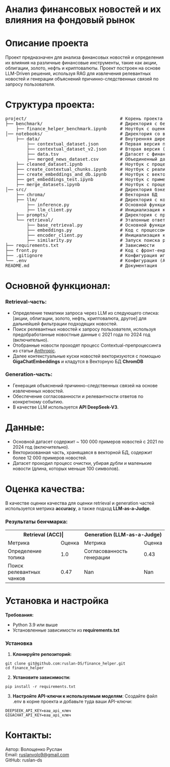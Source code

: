 # Анализ финансовых новостей и их влияния на фондовый рынок

# Описание проекта
Проект предназначен для анализа финансовых новостей и определения их влияния на различные финансовые инструменты, такие как акции, облигации, золото, нефть и криптовалюты. Проект построен на основе LLM-Driven решения, используя RAG для извлечения релевантных новостей и генерации объяснений причинно-следственных связей по запросу пользователя.

# Структура проекта:
<pre>
project/                                   # Корень проекта        
├── benchmark/                             # Директория с бенчмарком         
    ├── finance_helper_benchmark.ipynb     # Ноутбук с оценкой модели и пайплайна        
│── notebooks/                             # Директория со всеми экспериментами и прототипированием пайплайнов        
    ├── data/                              # Внутренняя директория с данными в формате .csv, .json и etc.       
        ├── contextual_dataset.json        # Первая версия предобработанного датасета с новостям      
        ├── contextual_dataset_v2.json     # Вторая версия (более актуальная) предобработанного датасета с новостям       
        ├── data.tsv                       # Датасет с финансовыми новостями      
        ├── merged_news_dataset.csv        # Объединенный датасет с финансовыми новостями из всех поддерживаемых источников      
    ├── cleaned_dataset.ipynb              # Ноутбук с процессом предобработки датасета    
    ├── create_contextual_chunks.ipynb     # Ноутбук с реализацией Contextual-Retrieval новостей из датасет    
    ├── create_embeddings_and_db.ipynb     # Ноутбук с векторизацией датасета и сохранением в Векторную БД      
    ├── get_embeddings_test.ipynb          # Ноутбук с примеров получения эмбеддингов текстов      
    ├── merge_datasets.ipynb               # Ноутбук с процессом объединения датасетов из поддерживаемых источников      
│── src/                                   # Директория бэкенда проекта       
    ├── chroma/                            # Векторная БД      
    ├── llm/                               # Директория с кодом для работы с LLM     
        ├── inference.py                   # Основной функционал вызова LLM      
        ├── llm_client.py                  # Инициализация клиента API LLM      
    ├── prompts/                           # Директория с промптами для всех вызовов LLM     
    └── retrieval/                         # Эталонные ответы     
        ├── base_retrieval.py              # Основной функционал вызова Retrieval-части     
        ├── embeddings.py                  # Код с процессом векторизации текста     
        ├── encoder_client.py              # Инициализация клиента API Encoder-модели     
        ├── similarity.py                  # Запуск поиска релевантных чанков из Векторной БД     
├── requirements.txt                       # Зависимости           
├── front.py                               # Код с фронт-ендом    
├── .gitignore                             # Конфигурация игнорирований ненужных файлов      
└── .env                                   # Конфигурация (API-ключи)       
README.md                                  # Документация        
</pre>

# Основной функционал:

### Retrieval-часть:
- Определение тематики запроса через LLM из следующего списка: [акции, облигации, золото, нефть, криптовалюта, другое] для дальнейшей фильтрации подходящих новостей.
- Поиск релевантных новостей к запросу пользователя, используя предобработанные новостные данные с 2021 года по 2024 год (включительно).
- Отобранные новости проходят процесс Contextual-препроцессинга из статьи [Anthropic](https://www.anthropic.com/news/contextual-retrieval).
- Далее контекстуальные куски новостей векторизуются с помощью **GigaChatEmbeddings** и кладутся в Векторную БД **ChromDB**

### Generation-часть:
- Генерация объяснений причинно-следственных связей на основе извлеченных новостей.
- Обеспечение согласованности и релевантности ответов по конкретному событию.
- В качестве LLM используется **API DeepSeek-V3**.

# Данные:

- Основной датасет содержит ~ 100 000 примеров новостей с 2021 по 2024 год (включительно).
- Векторизованная часть, хранящаяся в векторной БД, содержит более 12 000 примеров новостей.
- Датасет проходил процесс очистки, убирая дубли и маленькие новости (длина, которых меньше 100 символов).

# Оценка качества:

В качестве оценки качества для оценки retrieval и generation частей используется метрика **accuracy**, а также подход **LLM-as-a-Judge**.

### Результаты бенчмарка:

<table>
  <tr>
    <th colspan="2">Retrieval (ACC)|</th>
    <th colspan="2">Generation (LLM-as-a-Judge)</th>
  </tr>
  <tr>
    <td>Метрика</td>
    <td>Оценка</td>
    <td>Метрика</td>
    <td>Оценка</td>
  </tr>
  <tr>
    <td>Определение топика</td>
    <td>1.0</td>
    <td>Согласованность генерации</td>
    <td>0.43</td>
  </tr>
  <tr>
    <td>Поиск релевантных чанков</td>
    <td>0.47</td>
    <td>Nan</td>
    <td>Nan</td>
  </tr>
</table>

# Установка и настройка

**Требования:** 
- Python 3.9 или выше
- Установленные зависимости из **requirements.txt**

### Установка
1. **Клонируйте репозиторий:**
```
git clone git@github.com:ruslan-DS/finance_helper.git
cd finance_helper
```

2. **Установите зависимости:**
```
pip install -r requirements.txt
```

3. **Настройте API-ключи к используемым моделям**:
Создайте файл .env в корне проекта и добавьте туда ваши API-ключи:
```
DEEPSEEK_API_KEY=ваш_api_ключ
GIGACHAT_API_KEY=ваш_api_ключ
```

# Контакты:
Автор: Волощенко Руслан   
Email: ruslanvolo9@gmail.com   
GitHub: ruslan-ds   
